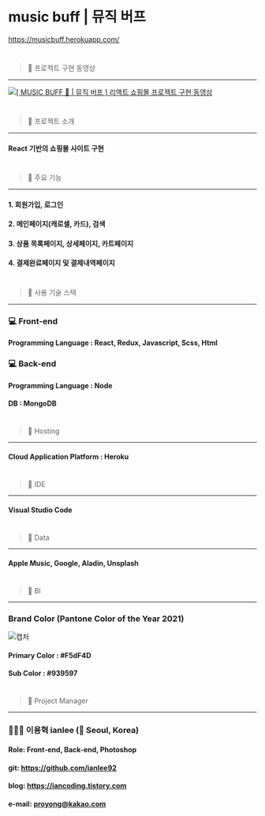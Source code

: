 # music buff | 뮤직 버프   
https://musicbuff.herokuapp.com/
#
   
> 🎵 프로젝트 구현 동영상
------------
[![[ MUSIC BUFF 🎵 | 뮤직 버프 ] 리액트 쇼핑몰 프로젝트 구현 동영상](http://img.youtube.com/vi/QhO1PFKYQO0/0.jpg)](https://youtu.be/QhO1PFKYQO0?t=0s)
#
> 🎵 프로젝트 소개
------------
#### React 기반의 쇼핑몰 사이트 구현   
#
> 🎵 주요 기능
------------
#### 1. 회원가입, 로그인
#### 2. 메인페이지(캐로셀, 카드), 검색
#### 3. 상품 목록페이지, 상세페이지, 카트페이지
#### 4. 결제완료페이지 및 결제내역페이지
#
> 🎵 사용 기술 스택
------------
### 💻 Front-end
#### Programming Language : React, Redux, Javascript, Scss, Html   
### 💻 Back-end
#### Programming Language : Node
#### DB : MongoDB   
#
> 🎵 Hosting
------------
#### Cloud Application Platform : Heroku   
#
> 🎵 IDE
------------
#### Visual Studio Code   
#
> 🎵 Data
------------
#### Apple Music, Google, Aladin, Unsplash   
#
> 🎵 BI
------------
### Brand Color (Pantone Color of the Year 2021)
![캡처](https://imagesourceteam.com/wp-content/uploads/2021/01/pantone-banner-scaled.jpg)
#### Primary Color : #F5dF4D
#### Sub Color : #939597   
#
> 🎵 Project Manager
------------
### 🧑🏻‍💻 이용혁 ianlee (📍 Seoul, Korea)
#### Role: Front-end, Back-end, Photoshop
#### git: https://github.com/ianlee92
#### blog: https://iancoding.tistory.com
#### e-mail: proyong@kakao.com   
